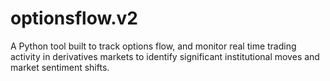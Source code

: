 # optionsflow.v2
A Python tool built to track options flow, and monitor real time trading activity in derivatives markets to identify significant institutional moves and market sentiment shifts.
